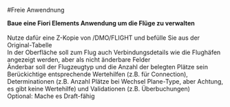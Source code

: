 #Freie Anwendnung

**Baue eine Fiori Elements Anwendung um die Flüge zu verwalten**<br>
<br>
Nutze dafür eine Z-Kopie von /DMO/FLIGHT und befülle Sie aus der Original-Tabelle<br>
In der Oberfläche soll zum Flug auch Verbindungsdetails wie die Flughäfen angezeigt werden, aber als nicht änderbare Felder<br>
Änderbar soll der Flugzeugtyp und die Anzahl der belegten Plätze sein<br>
Berückichtige entsprechende Wertehilfen (z.B. für Connection), Determinationen (z.B. Anzahl Plätze bei Wechsel Plane-Type, aber Achtung, es gibt keine Wertehilfe) und Validationen (z.B. Überbuchungen)<br>
Optional: Mache es Draft-fähig<br>


